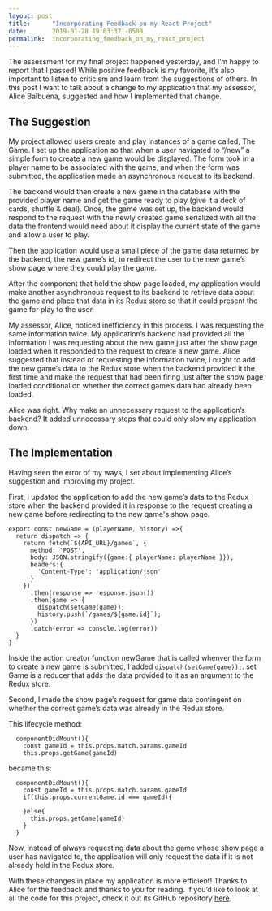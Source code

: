 ```yaml
---
layout: post
title:      "Incorporating Feedback on my React Project"
date:       2019-01-28 19:03:37 -0500
permalink:  incorporating_feedback_on_my_react_project
---
```



The assessment for my final project happened yesterday, and I’m happy to report that I passed!  While positive feedback is my favorite, it’s also important to listen to criticism and learn from the suggestions of others.   In this post I want to talk about a change to my application that my assessor, Alice Balbuena, suggested and how I implemented that change. 

## The Suggestion
My project allowed users create and play instances of a game called, The Game.  I set up the application so that when a user navigated to “/new” a simple form to create a new game would be displayed.  The form took in a player name to be associated with the game, and when the form was submitted, the application made an asynchronous request to its backend.  

The backend would then create a new game in the database with the provided player name and get the game ready to play (give it a deck of cards, shuffle & deal). Once, the game was set up, the backend would respond to the request with the newly created game serialized with all the data the frontend would need about it display the current state of the game and allow a user to play. 

Then the application would use a small piece of the game data returned by the backend, the new game’s id, to redirect the user to the new game’s show page where they could play the game. 

After the component that held the show page loaded, my application would make another asynchronous request to its backend to retrieve data about the game and place that data in its Redux store so that it could present the game for play to the user. 

My assessor, Alice, noticed inefficiency in this process. I was requesting the same information twice.  My application’s backend had provided all the information I was requesting about the new game just after the show page loaded when it responded to the request to create a new game.  Alice suggested that instead of requesting the information twice, I ought to add the new game’s data to the Redux store when the backend provided it the first time and make the request that had been firing just after the show page loaded conditional on whether the correct game’s data had already been loaded.  

Alice was right.  Why make an unnecessary request to the application’s backend? It added unnecessary steps that could only slow my application down. 

## The Implementation
Having seen the error of my ways, I set about implementing Alice’s suggestion and improving my project. 

First, I updated the application to add the new game’s data to the Redux store when the backend provided it in response to the request creating a new game before redirecting to the new game's show page. 

```
export const newGame = (playerName, history) =>{
  return dispatch => {
    return fetch(`${API_URL}/games`, {
      method: 'POST',
      body: JSON.stringify({game:{ playerName: playerName }}),
      headers:{
        'Content-Type': 'application/json'
      }
    })
      .then(response => response.json())
      .then(game => {
        dispatch(setGame(game));
        history.push(`/games/${game.id}`);
      })
      .catch(error => console.log(error))
  }
}
```

Inside the action creator function newGame that is called whenver the form to create a new game is submitted, I added `dispatch(setGame(game));`.  set Game is a reducer that adds the data provided to it as an argument to the Redux store. 

Second, I made the show page’s request for game data contingent on whether the correct game’s data was already in the Redux store. 

This lifecycle method:

```
  componentDidMount(){
    const gameId = this.props.match.params.gameId
    this.props.getGame(gameId)
```

became this:

```
  componentDidMount(){
    const gameId = this.props.match.params.gameId
    if(this.props.currentGame.id === gameId){

    }else{
      this.props.getGame(gameId)
    }
  }
```

Now, instead of always requesting data about the game whose show page a user has navigated to, the application will only request the data if it is not already held in the Redux store.  

With these changes in place my application is more efficient!  Thanks to Alice for the feedback and thanks to you for reading. If you’d like to look at all the code for this project, check it out its GitHub repository [here](https://github.com/sgibson47/play-the-game). 


